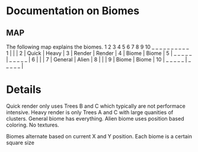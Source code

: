 # Documentation on Biomes
## MAP		

The following map explains the biomes.
		1	2	3	4	5	6	7	8	9	10
		_	_	_	_	_	_	_	_	_	_	
1	|					  |						|
2	|		Quick		  |		Heavy			|
3	|		Render		  |		Render			|
4	|		Biome		  |		Biome			|
5	|	_	_	_	_   _ | _	_	_	_	_	|
6	|					  |						|
7	|     General		  |		Alien			|
8	|	  				  |						|
9	|	   Biome		  |		Biome			|
10	|	_	_	_	_  _  |	_	_	_	_	_	|

# Details
Quick render only uses Trees B and C which typically are not performace intensive.
Heavy render is only Trees A and C with large quanities of clusters.
General biome has everything.
Alien biome uses position based coloring. No textures.

Biomes alternate based on current X and Y position. 
Each biome is a certain square size